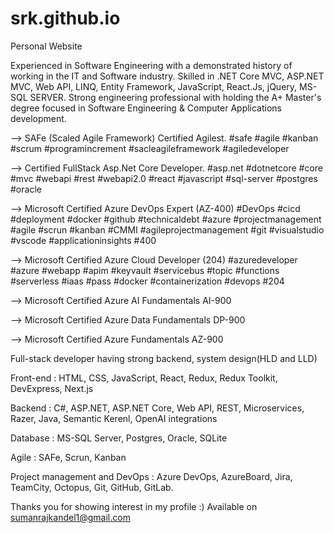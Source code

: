 # srk.github.io
Personal Website

Experienced in Software Engineering with a demonstrated history of working in the IT and Software industry. Skilled in .NET Core MVC, ASP.NET MVC, Web API, LINQ, Entity Framework, JavaScript, React.Js, jQuery, MS-SQL SERVER. Strong engineering professional with holding the A+ Master's degree focused in Software Engineering & Computer Applications development. 

--> SAFe (Scaled Agile Framework) Certified Agilest. 
#safe #agile #kanban #scrum #programincrement #sacleagileframework #agiledeveloper

--> Certified FullStack Asp.Net Core Developer. 
#asp.net #dotnetcore #core #mvc #webapi #rest #webapi2.0 #react #javascript #sql-server #postgres #oracle

--> Microsoft Certified Azure DevOps Expert (AZ-400)
#DevOps #cicd #deployment #docker #github #technicaldebt #azure #projectmanagement #agile #scrun #kanban #CMMI #agileprojectmanagement #git #visualstudio #vscode #applicationinsights #400 

--> Microsoft Certified Azure Cloud Developer (204)
#azuredeveloper #azure #webapp #apim #keyvault #servicebus #topic #functions #serverless #iaas #pass #docker #containerization #devops #204

--> Microsoft Certified Azure AI Fundamentals AI-900

--> Microsoft Certified Azure Data Fundamentals DP-900

--> Microsoft Certified Azure Fundamentals AZ-900


Full-stack developer having strong backend, system design(HLD and LLD)

Front-end : HTML, CSS, JavaScript, React, Redux, Redux Toolkit, DevExpress, Next.js

Backend : C#, ASP.NET, ASP.NET Core, Web API, REST, Microservices, Razer, Java, Semantic Kerenl, OpenAI integrations

Database : MS-SQL Server, Postgres, Oracle, SQLite

Agile : SAFe, Scrun, Kanban

Project management and DevOps : Azure DevOps, AzureBoard, Jira, TeamCity, Octopus, Git, GitHub, GitLab.

Thanks you for showing interest in my profile :)
Available on sumanrajkandel1@gmail.com
